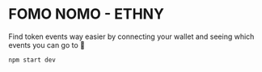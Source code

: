 # FOMO NOMO - ETHNY

Find token events way easier by connecting your wallet and seeing which events you can go to 🎉

`npm start dev`